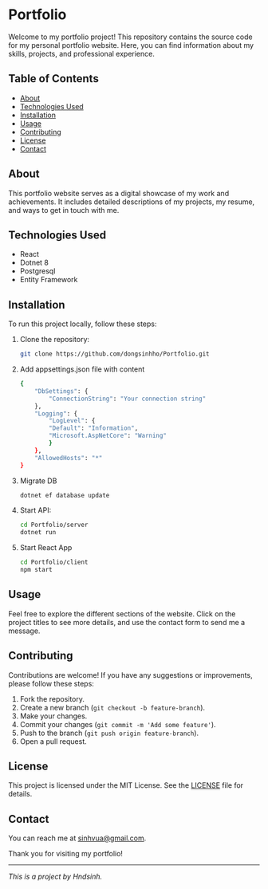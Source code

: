 # Portfolio

Welcome to my portfolio project! This repository contains the source code for my personal portfolio website. Here, you can find information about my skills, projects, and professional experience.

## Table of Contents

- [About](#about)
- [Technologies Used](#technologies-used)
- [Installation](#installation)
- [Usage](#usage)
- [Contributing](#contributing)
- [License](#license)
- [Contact](#contact)

## About

This portfolio website serves as a digital showcase of my work and achievements. It includes detailed descriptions of my projects, my resume, and ways to get in touch with me.

## Technologies Used

- React
- Dotnet 8
- Postgresql
- Entity Framework

## Installation

To run this project locally, follow these steps:

1. Clone the repository:
    ```bash
    git clone https://github.com/dongsinhho/Portfolio.git
    ```
2. Add appsettings.json file with content
    ```bash
    {
        "DbSettings": {
            "ConnectionString": "Your connection string"
        },
        "Logging": {
            "LogLevel": {
            "Default": "Information",
            "Microsoft.AspNetCore": "Warning"
            }
        },
        "AllowedHosts": "*"
    }

    ```
3. Migrate DB
    ```bash
    dotnet ef database update
    ```
4. Start API:
    ```bash
    cd Portfolio/server
    dotnet run
    ```
5. Start React App
    ```bash
    cd Portfolio/client
    npm start
    ```

## Usage

Feel free to explore the different sections of the website. Click on the project titles to see more details, and use the contact form to send me a message.

## Contributing

Contributions are welcome! If you have any suggestions or improvements, please follow these steps:

1. Fork the repository.
2. Create a new branch (`git checkout -b feature-branch`).
3. Make your changes.
4. Commit your changes (`git commit -m 'Add some feature'`).
5. Push to the branch (`git push origin feature-branch`).
6. Open a pull request.

## License

This project is licensed under the MIT License. See the [LICENSE](LICENSE) file for details.

## Contact

You can reach me at sinhvua@gmail.com.

Thank you for visiting my portfolio!

---

*This is a project by Hndsinh.*
